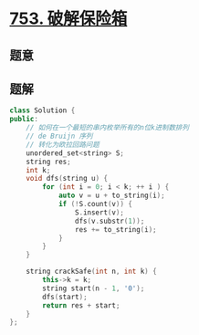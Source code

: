 #  [753. 破解保险箱](https://leetcode.cn/problems/cracking-the-safe/)

## 题意



## 题解



```c++
class Solution {
public:
    // 如何在一个最短的串内枚举所有的n位k进制数排列
    // de Bruijn 序列
    // 转化为欧拉回路问题
    unordered_set<string> S;
    string res;
    int k;
    void dfs(string u) {
        for (int i = 0; i < k; ++ i ) {
            auto v = u + to_string(i);
            if (!S.count(v)) {
                S.insert(v);
                dfs(v.substr(1));
                res += to_string(i);
            }
        }
    }

    string crackSafe(int n, int k) {
        this->k = k;
        string start(n - 1, '0');
        dfs(start);
        return res + start;
    }
};
```



```python3

```

